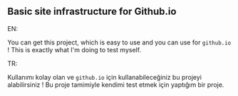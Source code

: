 ## Basic site infrastructure for Github.io

EN:

You can get this project, which is easy to use and you can use for `github.io` !
This is exactly what I'm doing to test myself.

TR:

Kullanımı kolay olan ve `github.io` için kullanabileceğiniz bu projeyi alabilirsiniz !
Bu proje tamimiyle kendimi test etmek için yaptığım bir proje.
